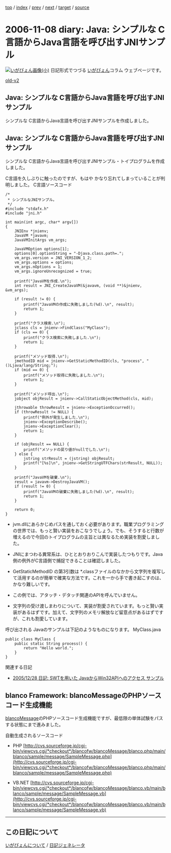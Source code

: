 [top](https://igapyon.github.io/diary/) 
 / [index](https://igapyon.github.io/diary/2006/index.html) 
 / [prev](https://igapyon.github.io/diary/2006/ig061107.html) 
 / [next](https://igapyon.github.io/diary/2006/ig061109.html) 
 / [target](https://igapyon.github.io/diary/2006/ig061108.html) 
 / [source](https://github.com/igapyon/diary/blob/gh-pages/2006/ig061108.html.src.md) 

2006-11-08 diary: Java: シンプルな C言語からJava言語を呼び出すJNIサンプル
=====================================================================================================
[![いがぴょん画像(小)](https://igapyon.github.io/diary/images/iga200306s.jpg "いがぴょん")](https://igapyon.github.io/diary/memo/memoigapyon.html) 日記形式でつづる [いがぴょん](https://igapyon.github.io/diary/memo/memoigapyon.html)コラム ウェブページです。

[old-v2](ig061108-orig.html)

## Java: シンプルな C言語からJava言語を呼び出すJNIサンプル

シンプルな C言語からJava言語を呼び出すJNIサンプルを作成しました。


## Java: シンプルな C言語からJava言語を呼び出すJNIサンプル

シンプルな C言語からJava言語を呼び出すJNIサンプル・トイプログラムを作成しました。

C言語を久しぶりに触ったのですが、もはや かなり忘れてしまっていることが判明しました。
C言語ソースコード

      
```
/*
 * シンプルなJNIサンプル。
 */
#include "stdafx.h"
#include "jni.h"

int main(int argc, char* argv[])
{
    JNIEnv *jnienv;
    JavaVM *javavm;
    JavaVMInitArgs vm_args;

    JavaVMOption options[1];
    options[0].optionString = "-Djava.class.path=.";
    vm_args.version = JNI_VERSION_1_2;
    vm_args.options = options;
    vm_args.nOptions = 1;
    vm_args.ignoreUnrecognized = true;

    printf("JavaVMを作成.\n");
    int result = JNI_CreateJavaVM(&javavm, (void **)&jnienv, &vm_args);

    if (result != 0) {
        printf("JavaVMの作成に失敗しました(%d).\n", result);
        return 1;
    }

    printf("クラス検索.\n");
    jclass cls = jnienv->FindClass("MyClass");
    if (cls == 0) {
        printf("クラス検索に失敗しました.\n");
        return 1;
    }

    printf("メソッド取得.\n");
    jmethodID mid = jnienv->GetStaticMethodID(cls, "process", "()Ljava/lang/String;");
    if (mid == 0) {
        printf("メソッド取得に失敗しました.\n");
        return 1;
    }

    printf("メソッド呼出.\n");
    jobject objResult = jnienv->CallStaticObjectMethod(cls, mid);

    jthrowable throwResult = jnienv->ExceptionOccurred();
    if (throwResult != NULL) {
        printf("例外が発生しました.\n");
        jnienv->ExceptionDescribe();
        jnienv->ExceptionClear();
        return 1;
    }

    if (objResult == NULL) {
        printf("メソッドの戻り値がnullでした.\n");
    } else {
        jstring strResult = (jstring) objResult;
        printf("[%s]\n", jnienv->GetStringUTFChars(strResult, NULL));
    }
    
    printf("JavaVMを破棄.\n");
    result = javavm->DestroyJavaVM();
    if (result != 0) {
        printf("JavaVMの破棄に失敗しました(%d).\n", result);
        return 1;
    }

    return 0;
}
```

      

* jvm.dllにあらかじめパスを通しておく必要があります。職業プログラミングの世界では、もっと賢い実装をおこなうでしょう。でも、そうすると行数が増えるので今回のトイプログラムの主旨とは異なるため実装を割愛しました。
  
* JNIにまつわる異常系は、ひととおりおりこんで実装したつもりです。Java側の例外がC言語側で捕捉できることは確認しました。
  
* GetStaticMethodID の第3引数は *.classファイルのなかから文字列を複写して活用するのが簡単で確実な方法です。これを一から手で書き起こすのは、かなり難しいです。
  
* この例では、アタッチ・デタッチ関連のAPIを呼んでいません。
  
* 文字列の受け渡しまわりについて、実装が割愛されています。もっと賢い実装があるはずです。加えて、文字列のメモリ解放など留意点があるはずですが、これも割愛しています。

呼び出される Javaのサンプルは下記のようなものになります。
MyClass.java

      
```
public class MyClass {
    public static String process() {
        return "Hello world.";
    }
}
```

      

関連する日記

* [2005/12/28 日記: SWTを用いた JavaからWin32APIへのアクセス サンプル](../2005/ig051228.html)

## blanco Framework: blancoMessageのPHPソースコード生成機能

[blancoMessage](http://www.igapyon.jp/blanco/blancomessage.html)のPHPソースコード生成機能ですが、最低限の単体試験をパスする状態にまで進みました。

自動生成されるソースコード

* PHP
  [http://cvs.sourceforge.jp/cgi-bin/viewcvs.cgi/*checkout*/blancofw/blancoMessage/blanco.php/main/blanco/sample/message/SampleMessage.php](http://cvs.sourceforge.jp/cgi-bin/viewcvs.cgi/*checkout*/blancofw/blancoMessage/blanco.php/main/blanco/sample/message/SampleMessage.php)
  
* VB.NET
  [http://cvs.sourceforge.jp/cgi-bin/viewcvs.cgi/*checkout*/blancofw/blancoMessage/blanco.vb/main/blanco/sample/message/SampleMessage.vb](http://cvs.sourceforge.jp/cgi-bin/viewcvs.cgi/*checkout*/blancofw/blancoMessage/blanco.vb/main/blanco/sample/message/SampleMessage.vb)

----------------------------------------------------------------------------------------------------

## この日記について
[いがぴょんについて](https://igapyon.github.io/diary/memo/memoigapyon.html) / [日記ジェネレータ](https://github.com/igapyon/igapyonv3)
